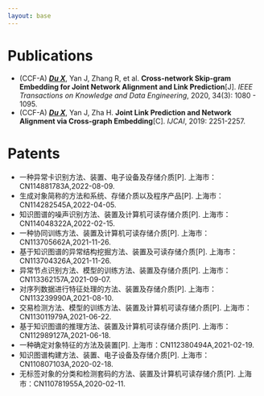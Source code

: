 ```yaml
---
layout: base 
---
```


# Publications
+ (CCF-A) **_<u>Du X</u>_**, Yan J, Zhang R, et al. **Cross-network Skip-gram Embedding for Joint Network Alignment and Link Prediction**[J]. _IEEE Transactions on Knowledge and Data Engineering_, 2020, 34(3): 1080 - 1095.
+ (CCF-A) **_<u>Du X</u>_**, Yan J, Zha H. **Joint Link Prediction and Network Alignment via Cross-graph Embedding**[C]. _IJCAI_, 2019: 2251-2257.


# Patents
+ 一种异常卡识别方法、装置、电子设备及存储介质[P]. 上海市：CN114881783A,2022-08-09.
+ 生成对象简称的方法和系统、存储介质以及程序产品[P]. 上海市：CN114282545A,2022-04-05.
+ 知识图谱的噪声识别方法、装置及计算机可读存储介质[P]. 上海市：CN114048322A,2022-02-15.
+ 一种协同训练方法、装置及计算机可读存储介质[P]. 上海市：CN113705662A,2021-11-26.
+ 基于知识图谱的异常结构挖掘方法、装置及可读存储介质[P]. 上海市：CN113704326A,2021-11-26.
+ 异常节点识别方法、模型的训练方法、装置及存储介质[P]. 上海市：CN113362157A,2021-09-07.
+ 对序列数据进行特征处理的方法、装置及存储介质[P]. 上海市：CN113239990A,2021-08-10.
+ 交易检测方法、模型的训练方法、装置及计算机可读存储介质[P]. 上海市：CN113011979A,2021-06-22.
+ 基于知识图谱的推理方法、装置及计算机可读存储介质[P]. 上海市：CN112989127A,2021-06-18.
+ 一种确定对象特征的方法及装置[P]. 上海市：CN112380494A,2021-02-19.
+ 知识图谱构建方法、装置、电子设备及存储介质[P]. 上海市：CN110807103A,2020-02-18.
+ 无标签对象的分类和检测套码的方法、装置及计算机可读存储介质[P]. 上海市：CN110781955A,2020-02-11.

